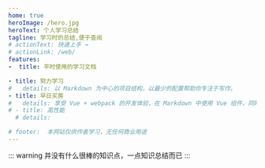 ```yaml
---
home: true
heroImage: /hero.jpg
heroText: 个人学习总结
tagline: 学习时的总结,便于查阅
# actionText: 快速上手 →
# actionLink: /web/
features:
-  title: 平时使用的学习文档

- title: 努力学习
#   details: 以 Markdown 为中心的项目结构，以最少的配置帮助你专注于写作。
- title: 早日买房
#   details: 享受 Vue + webpack 的开发体验，在 Markdown 中使用 Vue 组件，同时可以使用 Vue 来开发自定义主题。
# - title: 高性能
  # details:

# footer:  本网站仅供作者学习，无任何商业用途
---
```


::: warning
并没有什么很棒的知识点，一点知识总结而已
:::

<!-- [晋ICP备20002100号-1 ](https://beian.miit.gov.cn/) -->
  <footerdata />
